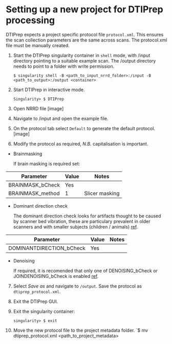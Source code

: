 # Setting up a new project for DTIPrep processing

DTIPrep expects a project specific protocol file `protocol.xml`. This ensures the scan collection parameters are the same across scans.
The protocol.xml file must be manually created.

1. Start the DTIPrep singularity container in `shell` mode, with /input directory pointing to a suitable example scan. The /output directory needs to point to a folder with write permission.

    `$ singularity shell -B <path_to_input_nrrd_folder>:/input -B <path_to_output>:/output <container>`

2. Start DTIPrep in interactive mode.

    `Singularity> $ DTIPrep`

3. Open NRRD file
[image]

4. Navigate to /input and open the example file.

5. On the protocol tab select `Default` to generate the default protocol.
[image]

6. Modify the protocol as required, *N.B.* capitalisation is important.

* Brainmasking

    If brain masking is required set:

| Parameter | Value | Notes |
| ------- | ---- | ----- |
| BRAINMASK_bCheck | Yes |
| BRAINMASK_method | 1 | Slicer masking |

* Dominant direction check

    The dominant direction check looks for artifacts thought to be caused by scanner bed vibration, these are particulary prevalent in older scanners and with smaller subjects (children / animals) [ref](https://www.ncbi.nlm.nih.gov/pmc/articles/PMC3906573/).

| Parameter | Value | Notes |
| ------- | ---- | ----- |
|DOMINANTDIRECTION_bCheck| Yes

* Denoising

    If required, it is recomended that only one of DENOISING_bCheck or JOINDENOISING_bCheck is enabled [ref](https://www.nitrc.org/docman/view.php/283/1083/quality_control_tutorial_for_DTI_draft_Nov29.pdf).

7. Select *Save as* and navigate to `/output`. Save the protocol as `dtiprep_protocol.xml`.

8. Exit the DTIPrep GUI.

9. Exit the singularity container:

    `singularity> $ exit`

10. Move the new protocol file to the project metadata folder.
    `$ mv dtiprep_protocol.xml <path_to_project_metadata>
